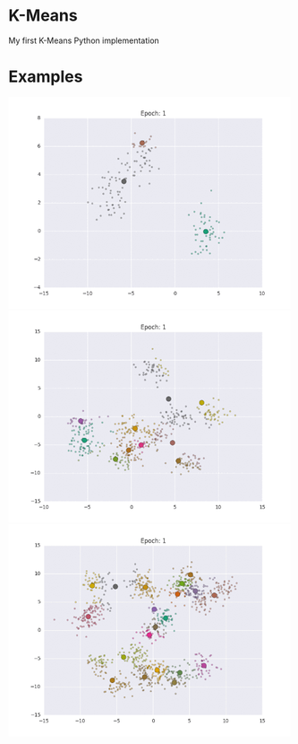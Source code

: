 # K-Means
My first K-Means Python implementation

# Examples
![Alt Text](https://github.com/Oboark/K-Means/blob/master/gifs/kmeans0.gif)
![Alt Text](https://github.com/Oboark/K-Means/blob/master/gifs/kmeans1.gif)
![Alt Text](https://github.com/Oboark/K-Means/blob/master/gifs/kmeans2.gif)
